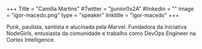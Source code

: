 +++
Title = "Camilla Martins"
#Twitter = "jjunior0x2A"
#linkedin = "" 
image = "igor-macedo.png"
type = "speaker"
linktitle = "igor-macedo"
+++

Punk, paulista, santista e alucinada pela Marvel. Fundadora da iniciativa NodeGirls, entusiasta da comunidade e trabalho como DevOps Engineer na Cortex Intelligence.